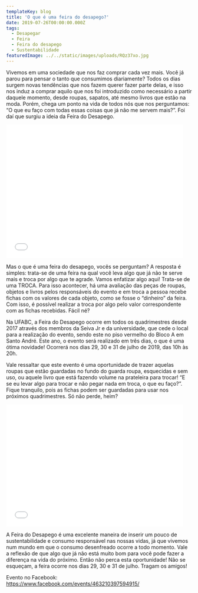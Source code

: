 ```yaml
---
templateKey: blog
title: 'O que é uma feira do desapego?'
date: 2019-07-26T00:00:00.000Z
tags:
  - Desapegar
  - Feira
  - Feira do desapego
  - Sustentabilidade
featuredImage: ../../static/images/uploads/RQz37xo.jpg
---
```


<p>
  <span style="font-weight: 400;">Vivemos em uma sociedade que nos faz comprar cada vez mais. Você já parou para pensar o tanto que consumimos diariamente? Todos os dias surgem novas tendências que nos fazem querer fazer parte delas, e isso nos induz a comprar aquilo que nos foi introduzido como necessário a partir daquele momento, desde roupas, sapatos, até mesmo livros que estão na moda. Porém, chega um ponto na vida de todos nós que nos perguntamos: “O que eu faço com todas essas coisas que já não me servem mais?”. Foi daí que surgiu a ideia da Feira do Desapego.
  </span>
</p>
<p>
  <iframe src="//giphy.com/embed/3o6MbtRx8nFU2n5wZO" width="480" height="362" frameborder="0">
  </iframe>
</p>
<p>
  <span style="font-weight: 400;">Mas o que é uma feira do desapego, vocês se perguntam? A resposta é simples: trata-se de uma feira na qual você leva algo que já não te serve mais e troca por algo que te agrade. Vamos enfatizar algo aqui! Trata-se de uma TROCA. Para isso acontecer, há uma avaliação das peças de roupas, objetos e livros pelos responsáveis do evento e em troca a pessoa recebe fichas com os valores de cada objeto, como se fosse o “dinheiro” da feira. Com isso, é possível realizar a troca por algo pelo valor correspondente com as fichas recebidas. Fácil né? 
  </span>
</p>
<p>
  <span style="font-weight: 400;">Na UFABC, a Feira do Desapego ocorre em todos os quadrimestres desde 2017 através dos membros da Seiva Jr e da universidade, que cede o local para a realização do evento, sendo este no piso vermelho do Bloco A em Santo André. Este ano, o evento será realizado em três dias, o que é uma ótima novidade! Ocorrerá nos dias 29, 30 e 31 de julho de 2019, das 10h às 20h.
  </span>
</p>
<p>
  <span style="font-weight: 400;">Vale ressaltar que este evento é uma oportunidade de trazer aquelas roupas que estão guardadas no fundo do guarda roupa, esquecidas e sem uso, ou aquele livro que está fazendo volume na prateleira para trocar! “E se eu levar algo para trocar e não pegar nada em troca, o que eu faço?”. Fique tranquilo, pois as fichas podem ser guardadas para usar nos próximos quadrimestres. Só não perde, heim?
  </span>
</p>
<p>
  <iframe src="//giphy.com/embed/3oxHQohP6Z8VhCLJ5e" width="480" height="330" frameborder="0">
  </iframe>
</p>
<p>
  <span style="font-weight: 400;">A Feira do Desapego é uma excelente maneira de inserir um pouco de sustentabilidade e consumo responsável nas nossas vidas, já que vivemos num mundo em que o consumo desenfreado ocorre a todo momento. Vale a reflexão de que algo que já não está muito bom para você pode fazer a diferença na vida do próximo. Então não perca esta oportunidade! Não se esqueçam, a feira ocorre nos dias 29, 30 e 31 de julho. Tragam os amigos!
  </span>
</p>
<p>Evento no Facebook: 
  <a href="https://www.facebook.com/events/463210397594915/">https://www.facebook.com/events/463210397594915/
  </a>
</p>
<p> 
</p>
